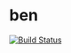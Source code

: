 # ben

[![Build Status](https://travis-ci.org/drish/ben.svg?branch=master)](https://travis-ci.org/drish/ben)
